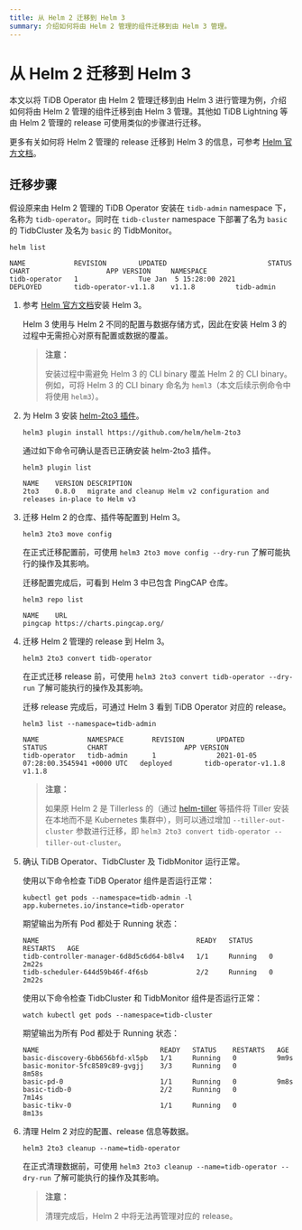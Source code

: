 ```yaml
---
title: 从 Helm 2 迁移到 Helm 3
summary: 介绍如何将由 Helm 2 管理的组件迁移到由 Helm 3 管理。
---
```


# 从 Helm 2 迁移到 Helm 3

本文以将 TiDB Operator 由 Helm 2 管理迁移到由 Helm 3 进行管理为例，介绍如何将由 Helm 2 管理的组件迁移到由 Helm 3 管理。其他如 TiDB Lightning 等由 Helm 2 管理的 release 可使用类似的步骤进行迁移。

更多有关如何将 Helm 2 管理的 release 迁移到 Helm 3 的信息，可参考 [Helm 官方文档](https://helm.sh/docs/topics/v2_v3_migration/)。

## 迁移步骤

假设原来由 Helm 2 管理的 TiDB Operator 安装在 `tidb-admin` namespace 下，名称为 `tidb-operator`。同时在 `tidb-cluster` namespace 下部署了名为 `basic` 的 TidbCluster 及名为 `basic` 的 TidbMonitor。


```shell
helm list
```

```
NAME            REVISION        UPDATED                         STATUS          CHART                   APP VERSION     NAMESPACE
tidb-operator   1               Tue Jan  5 15:28:00 2021        DEPLOYED        tidb-operator-v1.1.8    v1.1.8          tidb-admin
```

1. 参考 [Helm 官方文档](https://helm.sh/docs/intro/install/)安装 Helm 3。

    Helm 3 使用与 Helm 2 不同的配置与数据存储方式，因此在安装 Helm 3 的过程中无需担心对原有配置或数据的覆盖。

    > **注意：**
    >
    > 安装过程中需避免 Helm 3 的 CLI binary 覆盖 Helm 2 的 CLI binary。例如，可将 Helm 3 的 CLI binary 命名为 `heml3`（本文后续示例命令中将使用 `helm3`）。

2. 为 Helm 3 安装 [helm-2to3 插件](https://github.com/helm/helm-2to3)。

    
    ```shell
    helm3 plugin install https://github.com/helm/helm-2to3
    ```

    通过如下命令可确认是否已正确安装 helm-2to3 插件。

    
    ```shell
    helm3 plugin list
    ```

    ```
    NAME    VERSION DESCRIPTION
    2to3    0.8.0   migrate and cleanup Helm v2 configuration and releases in-place to Helm v3
    ```

3. 迁移 Helm 2 的仓库、插件等配置到 Helm 3。

    
    ```shell
    helm3 2to3 move config
    ```

    在正式迁移配置前，可使用 `helm3 2to3 move config --dry-run` 了解可能执行的操作及其影响。

    迁移配置完成后，可看到 Helm 3 中已包含 PingCAP 仓库。

    
    ```shell
    helm3 repo list
    ```

    ```
    NAME    URL
    pingcap https://charts.pingcap.org/
    ```

4. 迁移 Helm 2 管理的 release 到 Helm 3。

    
    ```shell
    helm3 2to3 convert tidb-operator
    ```

    在正式迁移 release 前，可使用 `helm3 2to3 convert tidb-operator --dry-run` 了解可能执行的操作及其影响。

    迁移 release 完成后，可通过 Helm 3 看到 TiDB Operator 对应的 release。

    
    ```shell
    helm3 list --namespace=tidb-admin
    ```

    ```
    NAME            NAMESPACE       REVISION        UPDATED                                 STATUS          CHART                   APP VERSION
    tidb-operator   tidb-admin      1               2021-01-05 07:28:00.3545941 +0000 UTC   deployed        tidb-operator-v1.1.8    v1.1.8
    ```

    > **注意：**
    >
    > 如果原 Helm 2 是 Tillerless 的（通过 [helm-tiller](https://github.com/rimusz/helm-tiller) 等插件将 Tiller 安装在本地而不是 Kubernetes 集群中），则可以通过增加 `--tiller-out-cluster` 参数进行迁移，即 `helm3 2to3 convert tidb-operator --tiller-out-cluster`。

5. 确认 TiDB Operator、TidbCluster 及 TidbMonitor 运行正常。

    使用以下命令检查 TiDB Operator 组件是否运行正常：

    
    ```shell
    kubectl get pods --namespace=tidb-admin -l app.kubernetes.io/instance=tidb-operator
    ```

    期望输出为所有 Pod 都处于 Running 状态：

    ```
    NAME                                       READY   STATUS    RESTARTS   AGE
    tidb-controller-manager-6d8d5c6d64-b8lv4   1/1     Running   0          2m22s
    tidb-scheduler-644d59b46f-4f6sb            2/2     Running   0          2m22s
    ```

    使用以下命令检查 TidbCluster 和 TidbMonitor 组件是否运行正常：

    
    ``` shell
    watch kubectl get pods --namespace=tidb-cluster
    ```

    期望输出为所有 Pod 都处于 Running 状态：

    ```
    NAME                              READY   STATUS    RESTARTS   AGE
    basic-discovery-6bb656bfd-xl5pb   1/1     Running   0          9m9s
    basic-monitor-5fc8589c89-gvgjj    3/3     Running   0          8m58s
    basic-pd-0                        1/1     Running   0          9m8s
    basic-tidb-0                      2/2     Running   0          7m14s
    basic-tikv-0                      1/1     Running   0          8m13s
    ```

6. 清理 Helm 2 对应的配置、release 信息等数据。

    
    ```shell
    helm3 2to3 cleanup --name=tidb-operator
    ```

    在正式清理数据前，可使用 `helm3 2to3 cleanup --name=tidb-operator --dry-run` 了解可能执行的操作及其影响。

    > **注意：**
    >
    > 清理完成后，Helm 2 中将无法再管理对应的 release。
